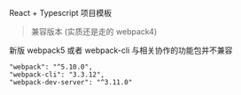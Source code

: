 <!-- @format -->

React + Typescript 项目模板

> 兼容版本 (实质还是走的 webpack4)

新版 webpack5 或者 webpack-cli 与相关协作的功能包并不兼容

```
"webpack": "^5.10.0",
"webpack-cli": "3.3.12",
"webpack-dev-server": "^3.11.0"
```
